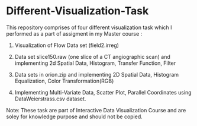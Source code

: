 # Different-Visualization-Task

This repository comprises of four different visualization task which I performed as a part of assigment in my Master course :

1. Visualization of Flow Data set (field2.irreg)

2. Data set slice150.raw (one slice of a CT angiographic scan) and implementing 2d Spatial Data, Histogram, Transfer Function, Filter 

3. Data sets in orion.zip and implementing 2D Spatial Data, Histogram Equalization, Color Transformation(RGB)

4. Implementing Multi-Variate Data, Scatter Plot, Parallel Coordinates using DataWeierstrass.csv dataset.

Note: These task are part of Interactive Data Visualization Course and are soley for knowledge purpose and should not be copied.

